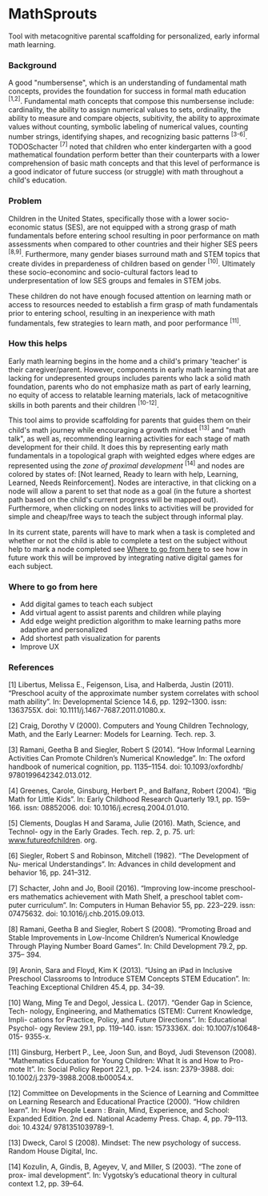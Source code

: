 # MathSprouts
Tool with metacognitive parental scaffolding for personalized, early informal math learning.

### Background
A good "numbersense", which is an understanding of fundamental math concepts, provides the foundation for success in formal math education <sup>[1,2]</sup>. Fundamental math concepts that compose this numbersense include: cardinality, the ability to assign numerical values to sets, ordinality, the ability to measure and compare objects, subitivity, the ability to approximate values without counting, symbolic labeling of numerical values, counting number strings, identifying shapes, and recognizing basic patterns <sup>[3-6]</sup>. TODOSchacter <sup>[7]</sup> noted that children who enter kindergarten with a good mathematical foundation perform better than their counterparts with a lower comprehension of basic math concepts and that this level of performance is a good indicator of future success (or struggle) with math throughout a child's education.

### Problem
Children in the United States, specifically those with a lower socio-economic status (SES), are not equipped with a strong grasp of math fundamentals before entering school resulting in poor performance on math assessments when compared to other countries and their higher SES peers <sup>[8,9]</sup>. Furthermore, many gender biases surround math and STEM topics that create divides in prepardeness of children based on gender <sup>[10]</sup>. Ultimately these socio-econominc and socio-cultural factors lead to underpresentation of low SES groups and females in STEM jobs.

These children do not have enough focused attention on learning math or access to resources needed to establish a firm grasp of math fundamentals prior to entering school, resulting in an inexperience with math fundamentals, few strategies to learn math, and poor performance <sup>[11]</sup>.

### How this helps
Early math learning begins in the home and a child's primary 'teacher' is their caregiver/parent. However, components in early math learning that are lacking for undepresented groups includes parents who lack a solid math foundation, parents who do not emphasize math as part of early learning, no equity of access to relatable learning materials, lack of metacognitive skills in both parents and their children <sup>[10-12]</sup>. 

This tool aims to provide scaffolding for parents that guides them on their child's math journey while encouraging a growth mindset <sup>[13]</sup> and "math talk", as well as, recommending learning activities for each stage of math development for their child. It does this by representing early math fundamentals in a topological graph with weighted edges where edges are represented using the *zone of proximal development* <sup>[14]</sup> and nodes are colored by states of: [Not learned, Ready to learn with help, Learning, Learned, Needs Reinforcement]. Nodes are interactive, in that clicking on a node will allow a parent to set that node as a goal (in the future a shortest path based on the child's current progress will be mapped out). Furthermore, when clicking on nodes links to activities will be provided for simple and cheap/free ways to teach the subject through informal play.

In its current state, parents will have to mark when a task is completed and whether or not the child is able to complete a test on the subject without help to mark a node completed see [Where to go from here](#where-to-go-from-here) to see how in future work this will be improved by integrating native digital games for each subject.

### Where to go from here

- Add digital games to teach each subject
- Add virtual agent to assist parents and children while playing
- Add edge weight prediction algorithm to make learning paths more adaptive and personalized
- Add shortest path visualization for parents
- Improve UX 

### References


[1] Libertus, Melissa E., Feigenson, Lisa, and Halberda, Justin (2011). “Preschool acuity of the approximate number system correlates with school math
ability”. In: Developmental Science 14.6, pp. 1292–1300. issn: 1363755X. doi: 10.1111/j.1467-7687.2011.01080.x.

[2] Craig, Dorothy V (2000). Computers and Young Children Technology, Math, and the Early Learner: Models for Learning. Tech. rep. 3.

[3] Ramani, Geetha B and Siegler, Robert S (2014). “How Informal Learning Activities Can Promote Children’s Numerical Knowledge”. In: The oxford handbook of numerical cognition, pp. 1135–1154. doi: 10.1093/oxfordhb/ 9780199642342.013.012.

[4] Greenes, Carole, Ginsburg, Herbert P., and Balfanz, Robert (2004). “Big Math for Little Kids”. In: Early Childhood Research Quarterly 19.1, pp. 159– 166. issn: 08852006. doi: 10.1016/j.ecresq.2004.01.010.

[5] Clements, Douglas H and Sarama, Julie (2016). Math, Science, and Technol- ogy in the Early Grades. Tech. rep. 2, p. 75. url: www.futureofchildren. org.

[6] Siegler, Robert S and Robinson, Mitchell (1982). “The Development of Nu- merical Understandings”. In: Advances in child development and behavior 16, pp. 241–312.

[7] Schacter, John and Jo, Booil (2016). “Improving low-income preschool- ers mathematics achievement with Math Shelf, a preschool tablet com- puter curriculum”. In: Computers in Human Behavior 55, pp. 223–229. issn: 07475632. doi: 10.1016/j.chb.2015.09.013.

[8] Ramani, Geetha B and Siegler, Robert S (2008). “Promoting Broad and Stable Improvements in Low-Income Children’s Numerical Knowledge Through Playing Number Board Games”. In: Child Development 79.2, pp. 375– 394.

[9] Aronin, Sara and Floyd, Kim K (2013). “Using an iPad in Inclusive Preschool Classrooms to Introduce STEM Concepts STEM Education”. In: Teaching Exceptional Children 45.4, pp. 34–39.

[10] Wang, Ming Te and Degol, Jessica L. (2017). “Gender Gap in Science, Tech- nology, Engineering, and Mathematics (STEM): Current Knowledge, Impli- cations for Practice, Policy, and Future Directions”. In: Educational Psychol- ogy Review 29.1, pp. 119–140. issn: 1573336X. doi: 10.1007/s10648-015- 9355-x.

[11] Ginsburg, Herbert P., Lee, Joon Sun, and Boyd, Judi Stevenson (2008). “Mathematics Education for Young Children: What It is and How to Pro- mote It”. In: Social Policy Report 22.1, pp. 1–24. issn: 2379-3988. doi: 10.1002/j.2379-3988.2008.tb00054.x.

[12] Committee on Developments in the Science of Learning and Committee on Learning Research and Educational Practice (2000). “How children learn”. In: How People Learn : Brain, Mind, Experience, and School: Expanded Edition. 2nd ed. National Academy Press. Chap. 4, pp. 79–113. doi: 10.4324/ 9781351039789-1.

[13] Dweck, Carol S (2008). Mindset: The new psychology of success. Random House Digital, Inc.

[14] Kozulin, A, Gindis, B, Ageyev, V, and Miller, S (2003). “The zone of prox- imal development”. In: Vygotsky’s educational theory in cultural context 1.2, pp. 39–64.
